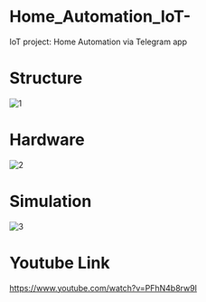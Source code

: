 # Home_Automation_IoT-
IoT project: Home Automation via Telegram app 

# Structure 
![1](https://user-images.githubusercontent.com/58274552/119275620-697c7a80-bc16-11eb-816b-4777eb8abf35.PNG)

# Hardware
![2](https://user-images.githubusercontent.com/58274552/119275695-caa44e00-bc16-11eb-9421-98a722d41ddc.PNG)

# Simulation
![3](https://user-images.githubusercontent.com/58274552/119275705-d728a680-bc16-11eb-9097-27399321107e.PNG)

# Youtube Link
https://www.youtube.com/watch?v=PFhN4b8rw9I


